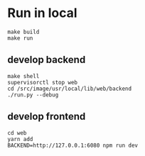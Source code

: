 # Run in local
```
make build
make run
```

## develop backend
```
make shell
supervisorctl stop web
cd /src/image/usr/local/lib/web/backend
./run.py --debug
```

## develop frontend
```
cd web
yarn add
BACKEND=http://127.0.0.1:6080 npm run dev
```

